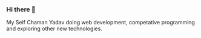 ### Hi there 👋
My Self Chaman Yadav doing web development, competative programming and exploring other new technologies.

<!--
**chaman56/chaman56** is a ✨ _special_ ✨ repository because its `README.md` (this file) appears on your GitHub profile.

Here are some ideas to get you started:

- 🔭 I’m currently working on ...
- 🌱 I’m currently learning Web Developement.
- 👯 I’m looking to collaborate on web development, UI/UX, Coding etc.
- 🤔 I’m looking for help with javascript.
- 💬 Ask me about anything.
- 📫 How to reach me at ychaman56@gmail.com
- 😄 Pronouns: ...
- ⚡ Fun fact: ...
-->
